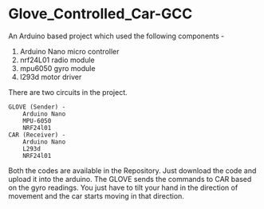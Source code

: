 # Glove_Controlled_Car-GCC
An Arduino based project which used the following components -
1. Arduino Nano micro controller
2. nrf24L01 radio module
3. mpu6050 gyro module
4. l293d motor driver

There are two circuits in the project.

	GLOVE (Sender) -
		Arduino Nano
		MPU-6050
		NRF24l01
	CAR (Receiver) -
		Arduino Nano
		L293d
		NRF24l01

Both the codes are available in the Repository. Just download the code and upload it into the arduino.
The GLOVE sends the commands to CAR based on the gyro readings. 
You just have to tilt your hand in the direction of movement and the car starts moving in that direction.
